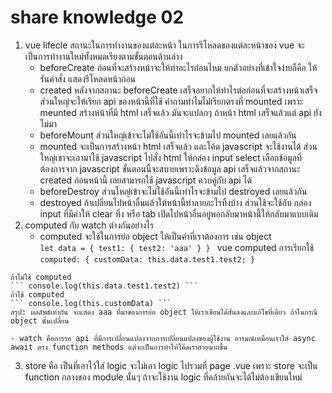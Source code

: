 # share knowledge 02
  
  1. vue lifecle สถานะในการทำงานของแต่ละหน้า
    ในการรีโหลดของแต่ละหน้าของ vue จะเป็นการทำงานใหม่ทั้งหมดเรียงตามขั้นตอนด้านล่าง
     - beforeCreate ก่อนที่จะสร้างหน้าจะให้ทำอะไรก่อนไหม ยกตัวอย่างที่เข้าใจง่ายก็คือ ให้รันคำสั่ง แสดงรีโหลดหน้าก่อน
     - created หลังจากสถานะ beforeCreate เสร็จอยากให้ทำไรต่อก่อนที่จะสร้างหน้าเสร็จ ส่วนใหญ่จะให้เรียก api ของหน้านี้ที่ใช้ คำถามทำไมไม่่เรียกตรงที่ mounted เพราะ meunted สร้างหน้าที่มี html เสร็จแล้ว มันจะแปลกๆ ถ้าหน้า html เสร็จแล้วแต่ api ยังไม่มา   
     - beforeMount ส่วนใหญ่เข้าจะไม่ใช้อันนี้เท่าไรจะข้ามไป mounted เลยแล้วกัน
     - mounted จะเป็นการสร้างหน้า html เสร็จแล้ว และโค้ด javascript จะใช้งานได้ ส่วนใหญ่เขาจะเอามาใช้ javascript ไปสั่ง html ให้กล่อง input select เลือกข้อมูลที่ต้องการจาก javascript ขั้นตอนนี้จะสบายเพราะดึงข้อมูล api เสร็จแล้วจากสถานะ created ก่อนหน้านี้ เลยสามารถใช้ javascript ควบคู่กับ api ได้ 
     - beforeDestroy ส่วนใหญ่เข้าจะไม่ใช้อันนี้เท่าไรจะข้ามไป destroyed เลยแล้วกัน
     - destroyed ถ้าเปลี่ยนไปหน้าอื่นแล้วให้หน้านี้ทำลายอะไรทิ้งบ้าง ส่วนใช้จะใช้กับ กล่อง input ที่มีค่าให้ clear ทิ้ง หรือ tab เปิดไปหน้าอื่นอยู่พอกลับมาหน้านี้ให้กลับมาแบบเดิม
  2. computed กับ watch ต่างกันอย่างไร 
     - computed จะใช้ในการย่อ object ให้เป็นคำที่เราต้องการ
     เช่น object  
    ```
    let data = {
        test1: {
            test2: 'aaa'
        }
    } 
    ```
    vue computed การเรียกใช้
    ```
    computed: {
        customData: this.data.test1.test2;
    }
    ```

    ถ้าไม่ใช้ computed
    ``` console.log(this.data.test1.test2) ```
    ถ้าใช้ computed 
    ``` console.log(this.customData) ```
    สรุป: ผลลัพธ์เท่ากัน จะแสดง aaa ที่มาของการย่อ object ให้เราเขียนได้สั่นลงและแก้ไขที่เดียว ถ้าในกรณี object นั้นเปลี่ยน
    
    - watch คือการรอ api ที่มีการเปลี่ยนแปลงจากการเปลี่ยนแปลงของผู้ใช้งาน อารมณ์เหมือนเราใส่ async await ตรง function methods แต่จะเป็นการทำให้โค้ดเราสวยมากขึ้น
  
  3. store คือ เป็นที่เอาไว้ใส่ logic จะไม่เอา logic ไปรวมที่ page .vue  เพราะ store จะเป็น function กลางของ module นั้นๆ ถ้าจะใช้งาน logic ที่คล้ายกันจะได้ไม่ต้องเขียนใหม่
